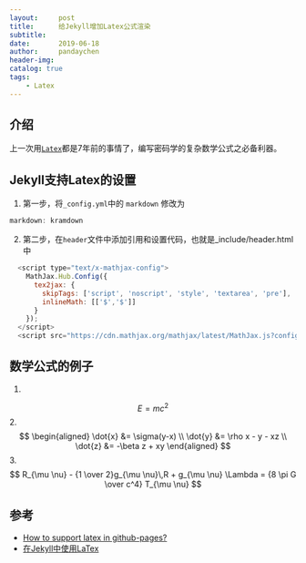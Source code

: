 ```yaml
---
layout:     post
title:      给Jekyll增加Latex公式渲染
subtitle:   
date:       2019-06-18
author:     pandaychen
header-img: 
catalog: true
tags:
    - Latex
---
```


##  介绍
上一次用[`Latex`](https://zh.wikipedia.org/wiki/LaTeX)都是7年前的事情了，编写密码学的复杂数学公式之必备利器。

##  Jekyll支持Latex的设置

1.  第一步，将`_config.yml`中的 `markdown` 修改为
``` js
markdown: kramdown
```
2. 第二步，在`header`文件中添加引用和设置代码，也就是_include/header.html中
``` js
  <script type="text/x-mathjax-config">
    MathJax.Hub.Config({
      tex2jax: {
        skipTags: ['script', 'noscript', 'style', 'textarea', 'pre'],
        inlineMath: [['$','$']]
      }
    });
  </script>
  <script src="https://cdn.mathjax.org/mathjax/latest/MathJax.js?config=TeX-AMS-MML_HTMLorMML" type="text/javascript"></script>
``` 

##  数学公式的例子
1.	
$$E=mc^2$$
2.	
$$ 
\begin{aligned} \dot{x} &= \sigma(y-x) \\ 
\dot{y} &= \rho x - y - xz \\ 
\dot{z} &= -\beta z + xy \end{aligned} 
$$
3.  
$$
R_{\mu \nu} - {1 \over 2}g_{\mu \nu}\,R + g_{\mu \nu} \Lambda
= {8 \pi G \over c^4} T_{\mu \nu}
$$

##  参考
-   [How to support latex in github-pages?](https://stackoverflow.com/questions/26275645/how-to-support-latex-in-github-pages)
-   [在Jekyll中使用LaTex](https://lloyar.github.io/2018/10/08/mathjax-in-jekyll.html)
